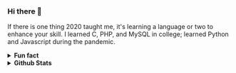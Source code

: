 ### Hi there 👋

If there is one thing 2020 taught me, it's learning a language or two to enhance your skill. I learned C, PHP, and MySQL in college; learned Python and Javascript during the pandemic.

<!-- I currently work at -->
<details>
  <summary><strong>Fun fact</strong></summary>
  <ul>I don't mind having pineapples on pizza.</ul>
  <ul>I used to work for minted. as their in-house designer.</ul>
  <ul>I finished 2 courses in college.</ul>
</details>

<!--
**tanjonathanvincent/tanjonathanvincent** is a ✨ _special_ ✨ repository because its `README.md` (this file) appears on your GitHub profile.

Here are some ideas to get you started:

- 🔭 I’m currently working on ...
- 🌱 I’m currently learning ...
- 👯 I’m looking to collaborate on ...
- 🤔 I’m looking for help with ...
- 💬 Ask me about ...
- 📫 How to reach me: ...
- 😄 Pronouns: ...
- ⚡ Fun fact: ...
-->

<details>
  <summary><strong>Github Stats</strong></summary>
  <a href="https://github.com/tanjonathanvincent">
    <img align="center" src="https://github-readme-stats.vercel.app/api?username=tanjonathanvincent&show_icons=false&theme=gotham&count_private=true&hide=stars,issues,contribs" />
  </a>
  <a href="https://github.com/tanjonathanvincent">
    <img align="center" src="https://github-readme-stats.vercel.app/api/top-langs/?username=tanjonathanvincent&layout=compact&theme=gotham" />
  </a>
</details>
